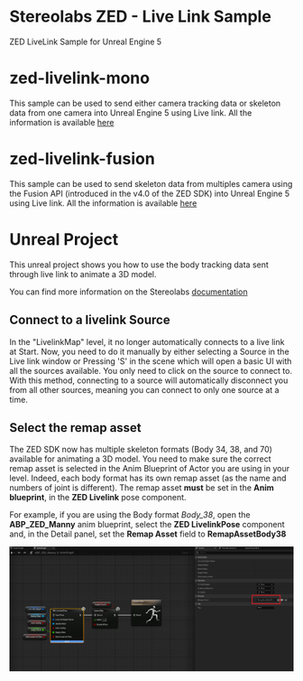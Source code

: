 # Stereolabs ZED - Live Link Sample
ZED LiveLink Sample for Unreal Engine 5

# zed-livelink-mono

This sample can be used to send either camera tracking data or skeleton data from one camera into Unreal Engine 5 using Live link.
All the information is available [here](zed-livelink-mono/README.md)


# zed-livelink-fusion

This sample can be used to send skeleton data from multiples camera using the Fusion API (introduced in the v4.0 of the ZED SDK) into Unreal Engine 5 using Live link.
All the information is available [here](zed-livelink-fusion/README.md)


# Unreal Project

This unreal project shows you how to use the body tracking data sent through live link to animate a 3D model.

You can find more information on the Stereolabs [documentation](https://www.stereolabs.com/docs/livelink/)


## Connect to a livelink Source

In the "LivelinkMap" level, it no longer automatically connects to a live link at Start. Now, you need to do it manually by either selecting a Source in the Live link window or Pressing 'S' in the scene which will open a basic UI with all the sources available. You only need to click on the source to connect to. With this method, connecting to a source will automatically disconnect you from all other sources, meaning you can connect to only one source at a time.


## Select the remap asset

The ZED SDK now has multiple skeleton formats (Body 34, 38, and 70) available for animating a 3D model.
You need to make sure the correct remap asset is selected in the Anim Blueprint of Actor you are using in your level. Indeed, each body format has its own remap asset (as the name and numbers of joint is different).
The remap asset **must** be set in the **Anim blueprint**, in the **ZED Livelink** pose component.

For example, if you are using the Body format *Body_38*, open the **ABP_ZED_Manny** anim blueprint, select the **ZED LivelinkPose** component and, in the Detail panel, set the **Remap Asset** field to **RemapAssetBody38**

![](./images/remap_asset_selection.PNG)